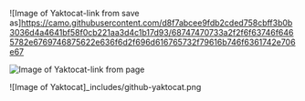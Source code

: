 ![Image of Yaktocat-link from save as]https://camo.githubusercontent.com/d8f7abcee9fdb2cded758cbff3b0b3036d4a4641bf58f0cb221aa3d4c1b17d93/68747470733a2f2f6f63746f6465782e6769746875622e636f6d2f696d616765732f79616b746f6361742e706e67


![Image of Yaktocat-link from page](https://octodex.github.com/images/yaktocat.png)



![Image of Yaktocat]_includes/github-yaktocat.png
